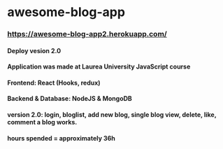 # awesome-blog-app
### https://awesome-blog-app2.herokuapp.com/
#### Deploy vesion 2.0
#### Application was made at Laurea University JavaScript course
#### Frontend: React (Hooks, redux)
#### Backend & Database: NodeJS & MongoDB

#### version 2.0: login, bloglist, add new blog, single blog view, delete, like, comment a blog works.


#### hours spended = approximately 36h

